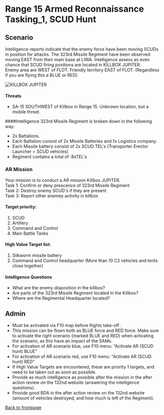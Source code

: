 # Range 15 Armed Reconnaissance Tasking_1, SCUD Hunt 

## Scenario
Intelligence reports indicate that the enemy force have been moving SCUDs in position for attacks. The 323rd Missile Regiment have been observed moving EAST
from their main base at LIWA. Intelligence assess as even chance that SCUD firing positions are located in KILLBOX JUPITER. <br>
Enemy area are WEST of FLOT. Friendly territory EAST of FLOT.  (Regardless if you are flying this a BLUE or RED).


![KILLBOX JUPITER](/ATRM_Brief/Pictures/R15_Killbox_JUPITER.PNG)


#### Threats
- SA-15 SOUTHWEST of Killbox in Range 15. Unknown location, but a mobile threat.
 


####Intelligence
323rd Missile Regiment is broken down in the following way:<br>
- 2x Battalions.
- Each Battalion consist of 2x Missile Batteries and 1x Logistics company.
- Each Missile battery consist of 2x SCUD TEL's (Transporter Erector Launcher =  SCUD vehicles)
- Regiment contains a total of :8xTEL's


### AR Mission
Your mission is to conduct a AR mission Killbox JUPITER.<br>
Task 1: Confirm or deny prescence of 323rd Missile Regiment<br>
Task 2: Destroy enemy SCUD's if they are present<br>
Task 3: Report other enemey activity in killbox<br>



#### Target priority:
1. SCUD
2. Artillery
3. Command and Control 
4. Main Battle Tanks


#### High Value Target list: 
1. Silkworm missile battery
2. Command and Control headquarter (More than 10 C2 vehicles and tents close together)


#### Intelligence Questions
- What are the enemy disposition in the killbox?
- Are parts of the 323rd Missile Regiment located in the Killbox?
- Where are the Regimental Headquarter located?



## Admin
- Must be activated via F10 map before flights take-off .
- This mission can be flown both as BLUE force and RED force. Make sure to activate the right scenario (marked BLUE and RED) when activating the scenario, as this have an impact of the SAMs.
- For activation of AR scenario blue, use F10 menu: "Activate AR (SCUD hunt) BLUE"
- For activation of AR scenario red, use F10 menu: "Activate AR (SCUD hunt) RED"
- If High Value Targets are encountered, these are priority 1 targets, and need to be taken out as soon as possible.
- Provide as much intelligence as possible after the mission in the after action review on the 132nd website (answering the intelligence questions).
- Provide good BDA in the after action review on the 132nd website (amount of vehicles destroyed, and how much is left of the Regiment).







[Back to frontpage](https://132nd-vwing.github.io/ATRM_Brief/)
